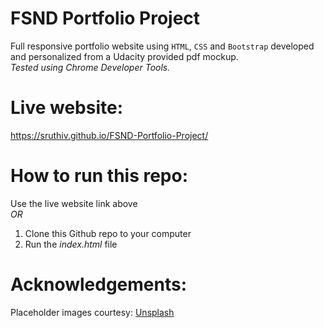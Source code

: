 # FSND Portfolio Project
Full responsive portfolio website using `HTML`, `CSS` and `Bootstrap` developed and personalized from a Udacity provided pdf mockup.  
*Tested using Chrome Developer Tools.*
# Live website: 
https://sruthiv.github.io/FSND-Portfolio-Project/
# How to run this repo:
Use the live website link above  
*OR*
1. Clone this Github repo to your computer
2. Run the *index.html* file
# Acknowledgements:
Placeholder images courtesy: [Unsplash](https://www.unsplash.it)

